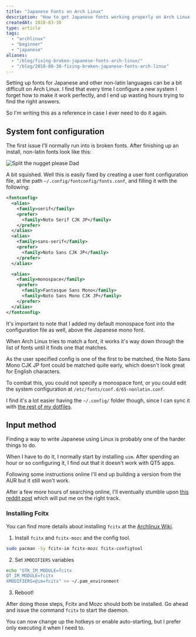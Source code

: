 ```yaml
---
title: "Japanese Fonts on Arch Linux"
description: "How to get Japanese fonts working properly on Arch Linux. I look at how to configure the default system fonts as well as getting Japanese input working with Fcitx and Mozc."
createdAt: 2018-03-30
type: article
tags:
  - "archlinux"
  - "beginner"
  - "japanese"
aliases:
  - "/blog/fixing-broken-japanese-fonts-arch-linux/"
  - "/blog/2018-08-30-fixing-broken-japanese-fonts-arch-linux"
---
```


Setting up fonts for Japanese and other non-latin languages can be a bit difficult on Arch Linux. I find that every time I configure a new system I forget how to make it work perfectly,
and I end up wasting hours trying to find the right answers.

So I'm writing this as a reference in case I ever need to do it again.

## System font configuration

The first issue I'll normally run into is broken fonts. After finishing up an install, non-latin fonts look like this:

![Split the nugget please Dad](./nagetto-watte-touchan.png)

A bit squished. Well this is easily fixed by creating a user font configuration file, at the path `~/.config/fontconfig/fonts.conf`, and filling it with the following:

```xml
<fontconfig>
  <alias>
    <family>serif</family>
    <prefer>
      <family>Noto Serif CJK JP</family>
    </prefer>
  </alias>
  <alias>
    <family>sans-serif</family>
    <prefer>
      <family>Noto Sans CJK JP</family>
    </prefer>
  </alias>

  <alias>
    <family>monospace</family>
    <prefer>
      <family>Fantasque Sans Mono</family>
      <family>Noto Sans Mono CJK JP</family>
    </prefer>
  </alias>
</fontconfig>
```

It's important to note that I added my default monospace font into the configuration file as well, above the Japanese mono font.

When Arch Linux tries to match a font, it works it's way down through the list of fonts until it finds one that matches.

As the user specified config is one of the first to be matched,
the Noto Sans Mono CJK JP font could be matched quite early, which doesn't look great for English characters.

To combat this, you could not specify a monospace font, or you could edit the system configuration at `/etc/fonts/conf.d/65-nonlatin.conf`.

I find it's a lot easier having the `~/.config/` folder though, since I can sync it with [the rest of my dotfiles](https://github.com/bennetthardwick/dotfiles).

## Input method

Finding a way to write Japanese using Linux is probably one of the harder things to do.

When I have to do it, I normally start by installing `uim`. After spending an hour or so configuring it, I find out that it doesn't work with QT5 apps.

Following some instructions online I'll end up building a version from the AUR but it still won't work.

After a few more hours of searching online, I'll eventually
stumble upon [this reddit post](https://www.reddit.com/r/archlinux/comments/8gw9em/uimanthy_anki/) which will put me on the right track.

### Installing Fcitx

You can find more details about installing `fcitx` at the [Archlinux Wiki](https://wiki.archlinux.org/index.php/Fcitx).

1. Install `fcitx` and `fcitx-mozc` and the config tool.

```bash
sudo pacman -Sy fcitx-im fcitx-mozc fcitx-configtool
```

2. Set `XMODIFIERS` variables

```bash
echo "GTK_IM_MODULE=fcitx
QT_IM_MODULE=fcitx
XMODIFIERS=@im=fcitx" >> ~/.pam_environment
```

3. Reboot!

After doing those steps, Fcitx and Mozc should both be installed. Go ahead and issue the command `fcitx` to start the daemon.

You can now change up the hotkeys or enable auto-starting, but I prefer only executing it when I need to.
